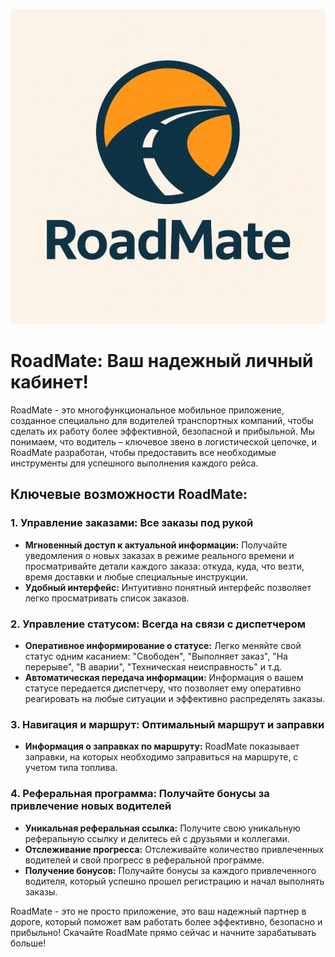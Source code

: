 ![](Images/logoV1.png)


# RoadMate: Ваш надежный личный кабинет!

RoadMate - это многофункциональное мобильное приложение, созданное специально для водителей транспортных компаний, чтобы сделать их работу более эффективной, безопасной и прибыльной. Мы понимаем, что водитель – ключевое звено в логистической цепочке, и RoadMate разработан, чтобы предоставить все необходимые инструменты для успешного выполнения каждого рейса.

## Ключевые возможности RoadMate:

### 1. Управление заказами: Все заказы под рукой

*   **Мгновенный доступ к актуальной информации:** Получайте уведомления о новых заказах в режиме реального времени и просматривайте детали каждого заказа: откуда, куда, что везти, время доставки и любые специальные инструкции.
*   **Удобный интерфейс:** Интуитивно понятный интерфейс позволяет легко просматривать список заказов.

### 2. Управление статусом: Всегда на связи с диспетчером

*   **Оперативное информирование о статусе:** Легко меняйте свой статус одним касанием: "Свободен", "Выполняет заказ", "На перерыве", "В аварии", "Техническая неисправность" и т.д.
*   **Автоматическая передача информации:** Информация о вашем статусе передается диспетчеру, что позволяет ему оперативно реагировать на любые ситуации и эффективно распределять заказы.

### 3. Навигация и маршрут: Оптимальный маршрут и заправки

*   **Информация о заправках по маршруту:** RoadMate показывает заправки, на которых необходимо заправиться на маршруте, с учетом типа топлива. 

### 4. Реферальная программа: Получайте бонусы за привлечение новых водителей

*   **Уникальная реферальная ссылка:** Получите свою уникальную реферальную ссылку и делитесь ей с друзьями и коллегами.
*   **Отслеживание прогресса:** Отслеживайте количество привлеченных водителей и свой прогресс в реферальной программе.
*   **Получение бонусов:** Получайте бонусы за каждого привлеченного водителя, который успешно прошел регистрацию и начал выполнять заказы.

RoadMate - это не просто приложение, это ваш надежный партнер в дороге, который поможет вам работать более эффективно, безопасно и прибыльно! Скачайте RoadMate прямо сейчас и начните зарабатывать больше!
